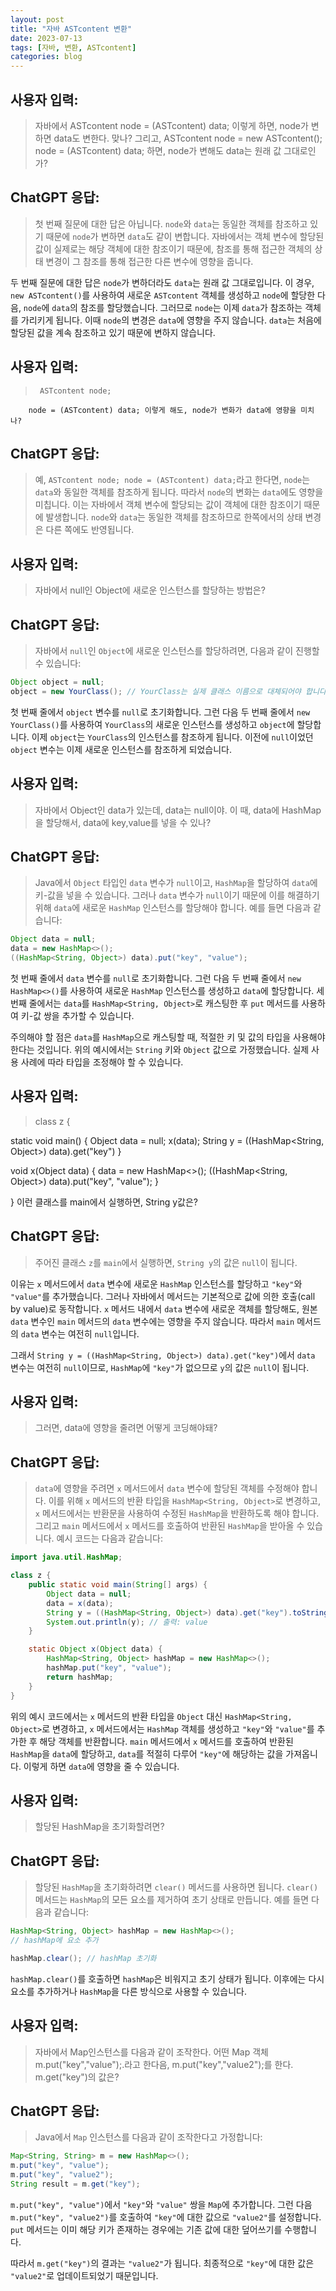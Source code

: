 ```yaml
---
layout: post
title: "자바 ASTcontent 변환"
date: 2023-07-13
tags: [자바, 변환, ASTcontent]
categories: blog
---
```


## 사용자 입력:
> 자바에서   ASTcontent node = (ASTcontent) data;  이렇게 하면, node가 변하면 data도 변한다. 맞나? 그리고,   ASTcontent node =  new ASTcontent();     node = (ASTcontent) data; 하면, node가 변해도 data는 원래 값 그대로인가?

## ChatGPT 응답:
> 첫 번째 질문에 대한 답은 아닙니다. `node`와 `data`는 동일한 객체를 참조하고 있기 때문에 `node`가 변하면 `data`도 같이 변합니다. 자바에서는 객체 변수에 할당된 값이 실제로는 해당 객체에 대한 참조이기 때문에, 참조를 통해 접근한 객체의 상태 변경이 그 참조를 통해 접근한 다른 변수에 영향을 줍니다.

두 번째 질문에 대한 답은 `node`가 변하더라도 `data`는 원래 값 그대로입니다. 이 경우, `new ASTcontent()`를 사용하여 새로운 `ASTcontent` 객체를 생성하고 `node`에 할당한 다음, `node`에 `data`의 참조를 할당했습니다. 그러므로 `node`는 이제 `data`가 참조하는 객체를 가리키게 됩니다. 이때 `node`의 변경은 `data`에 영향을 주지 않습니다. `data`는 처음에 할당된 값을 계속 참조하고 있기 때문에 변하지 않습니다.

## 사용자 입력:
>      ASTcontent node;
        node = (ASTcontent) data; 이렇게 해도, node가 변화가 data에 영향을 미치나?

## ChatGPT 응답:
> 예, `ASTcontent node; node = (ASTcontent) data;`라고 한다면, `node`는 `data`와 동일한 객체를 참조하게 됩니다. 따라서 `node`의 변화는 `data`에도 영향을 미칩니다. 이는 자바에서 객체 변수에 할당되는 값이 객체에 대한 참조이기 때문에 발생합니다. `node`와 `data`는 동일한 객체를 참조하므로 한쪽에서의 상태 변경은 다른 쪽에도 반영됩니다.

## 사용자 입력:
> 자바에서 null인 Object에 새로운 인스턴스를 할당하는 방법은?

## ChatGPT 응답:
> 자바에서 `null`인 `Object`에 새로운 인스턴스를 할당하려면, 다음과 같이 진행할 수 있습니다:

```java
Object object = null;
object = new YourClass(); // YourClass는 실제 클래스 이름으로 대체되어야 합니다.
```

첫 번째 줄에서 `object` 변수를 `null`로 초기화합니다. 그런 다음 두 번째 줄에서 `new YourClass()`를 사용하여 `YourClass`의 새로운 인스턴스를 생성하고 `object`에 할당합니다. 이제 `object`는 `YourClass`의 인스턴스를 참조하게 됩니다. 이전에 `null`이었던 `object` 변수는 이제 새로운 인스턴스를 참조하게 되었습니다.

## 사용자 입력:
> 자바에서 Object인 data가 있는데, data는 null이야. 이 때, data에 HashMap을 할당해서, data에 key,value를 넣을 수 있나?

## ChatGPT 응답:
> Java에서 `Object` 타입인 `data` 변수가 `null`이고, `HashMap`을 할당하여 `data`에 키-값을 넣을 수 있습니다. 그러나 `data` 변수가 `null`이기 때문에 이를 해결하기 위해 `data`에 새로운 `HashMap` 인스턴스를 할당해야 합니다. 예를 들면 다음과 같습니다:

```java
Object data = null;
data = new HashMap<>();
((HashMap<String, Object>) data).put("key", "value");
```

첫 번째 줄에서 `data` 변수를 `null`로 초기화합니다. 그런 다음 두 번째 줄에서 `new HashMap<>()`를 사용하여 새로운 `HashMap` 인스턴스를 생성하고 `data`에 할당합니다. 세 번째 줄에서는 `data`를 `HashMap<String, Object>`로 캐스팅한 후 `put` 메서드를 사용하여 키-값 쌍을 추가할 수 있습니다.

주의해야 할 점은 `data`를 `HashMap`으로 캐스팅할 때, 적절한 키 및 값의 타입을 사용해야 한다는 것입니다. 위의 예시에서는 `String` 키와 `Object` 값으로 가정했습니다. 실제 사용 사례에 따라 타입을 조정해야 할 수 있습니다.

## 사용자 입력:
> class z {

static void main() {
     Object data = null;
	 x(data);
	 String y = ((HashMap<String, Object>) data).get("key")
}

void x(Object data) {
data = new HashMap<>();
((HashMap<String, Object>) data).put("key", "value");
}

}  이런 클래스를 main에서 실행하면, String y값은?

## ChatGPT 응답:
> 주어진 클래스 `z`를 `main`에서 실행하면, `String y`의 값은 `null`이 됩니다.

이유는 `x` 메서드에서 `data` 변수에 새로운 `HashMap` 인스턴스를 할당하고 `"key"`와 `"value"`를 추가했습니다. 그러나 자바에서 메서드는 기본적으로 값에 의한 호출(call by value)로 동작합니다. `x` 메서드 내에서 `data` 변수에 새로운 객체를 할당해도, 원본 `data` 변수인 `main` 메서드의 `data` 변수에는 영향을 주지 않습니다. 따라서 `main` 메서드의 `data` 변수는 여전히 `null`입니다.

그래서 `String y = ((HashMap<String, Object>) data).get("key")`에서 `data` 변수는 여전히 `null`이므로, `HashMap`에 `"key"`가 없으므로 `y`의 값은 `null`이 됩니다.

## 사용자 입력:
> 그러면, data에 영향을 줄려면 어떻게 코딩해야돼?

## ChatGPT 응답:
> `data`에 영향을 주려면 `x` 메서드에서 `data` 변수에 할당된 객체를 수정해야 합니다. 이를 위해 `x` 메서드의 반환 타입을 `HashMap<String, Object>`로 변경하고, `x` 메서드에서는 반환문을 사용하여 수정된 `HashMap`을 반환하도록 해야 합니다. 그리고 `main` 메서드에서 `x` 메서드를 호출하여 반환된 `HashMap`을 받아올 수 있습니다. 예시 코드는 다음과 같습니다:

```java
import java.util.HashMap;

class z {
    public static void main(String[] args) {
        Object data = null;
        data = x(data);
        String y = ((HashMap<String, Object>) data).get("key").toString();
        System.out.println(y); // 출력: value
    }

    static Object x(Object data) {
        HashMap<String, Object> hashMap = new HashMap<>();
        hashMap.put("key", "value");
        return hashMap;
    }
}
```

위의 예시 코드에서는 `x` 메서드의 반환 타입을 `Object` 대신 `HashMap<String, Object>`로 변경하고, `x` 메서드에서는 `HashMap` 객체를 생성하고 `"key"`와 `"value"`를 추가한 후 해당 객체를 반환합니다. `main` 메서드에서 `x` 메서드를 호출하여 반환된 `HashMap`을 `data`에 할당하고, `data`를 적절히 다루어 `"key"`에 해당하는 값을 가져옵니다. 이렇게 하면 `data`에 영향을 줄 수 있습니다.

## 사용자 입력:
> 할당된 HashMap을 초기화할려면?

## ChatGPT 응답:
> 할당된 `HashMap`을 초기화하려면 `clear()` 메서드를 사용하면 됩니다. `clear()` 메서드는 `HashMap`의 모든 요소를 제거하여 초기 상태로 만듭니다. 예를 들면 다음과 같습니다:

```java
HashMap<String, Object> hashMap = new HashMap<>();
// hashMap에 요소 추가

hashMap.clear(); // hashMap 초기화
```

`hashMap.clear()`를 호출하면 `hashMap`은 비워지고 초기 상태가 됩니다. 이후에는 다시 요소를 추가하거나 `HashMap`을 다른 방식으로 사용할 수 있습니다.

## 사용자 입력:
> 자바에서 Map인스턴스를 다음과 같이 조작한다. 어떤 Map 객체 m.put("key","value");.라고 한다음, m.put("key","value2");를 한다. m.get("key")의  값은?

## ChatGPT 응답:
> Java에서 `Map` 인스턴스를 다음과 같이 조작한다고 가정합니다:
```java
Map<String, String> m = new HashMap<>();
m.put("key", "value");
m.put("key", "value2");
String result = m.get("key");
```

`m.put("key", "value")`에서 `"key"`와 `"value"` 쌍을 `Map`에 추가합니다. 그런 다음 `m.put("key", "value2")`를 호출하여 `"key"`에 대한 값으로 `"value2"`를 설정합니다. `put` 메서드는 이미 해당 키가 존재하는 경우에는 기존 값에 대한 덮어쓰기를 수행합니다.

따라서 `m.get("key")`의 결과는 `"value2"`가 됩니다. 최종적으로 `"key"`에 대한 값은 `"value2"`로 업데이트되었기 때문입니다.

